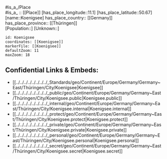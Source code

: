 ﻿---
location: [50.67,11.1] 
mapzoom: [7,12] 
mapmarker: city 
type: City
tags:
- geo/City


SpocWebEntityId: 31749
isDeleted: false
confidential: public

---
#is_a_/Place  
#is_a_ :: [[Place]] 
[has_place_longitude::11.1] 
[has_place_latitude::50.67] 
[name::Koenigsee] 
has_place_country:: [[Germany]]  
has_place_province:: [[Thüringen]]  
[Population::] 
[Unknown::] 


```leaflet
id: Koenigsee
coordinates: [[Koenigsee]] 
markerFile: [[Koenigsee]] 
defaultZoom: 11 
maxZoom: 18
```


## Confidential Links & Embeds: 
- [[../../../../../../../../_Standards/geo/Continent/Europe/Germany/Germany~East/Thüringen/City/Koenigsee|Koenigsee]] 
- [[../../../../../../../../_public/geo/Continent/Europe/Germany/Germany~East/Thüringen/City/Koenigsee.public|Koenigsee.public]] 
- [[../../../../../../../../_internal/geo/Continent/Europe/Germany/Germany~East/Thüringen/City/Koenigsee.internal|Koenigsee.internal]] 
- [[../../../../../../../../_protect/geo/Continent/Europe/Germany/Germany~East/Thüringen/City/Koenigsee.protect|Koenigsee.protect]] 
- [[../../../../../../../../_private/geo/Continent/Europe/Germany/Germany~East/Thüringen/City/Koenigsee.private|Koenigsee.private]] 
- [[../../../../../../../../_personal/geo/Continent/Europe/Germany/Germany~East/Thüringen/City/Koenigsee.personal|Koenigsee.personal]] 
- [[../../../../../../../../_secret/geo/Continent/Europe/Germany/Germany~East/Thüringen/City/Koenigsee.secret|Koenigsee.secret]] 
